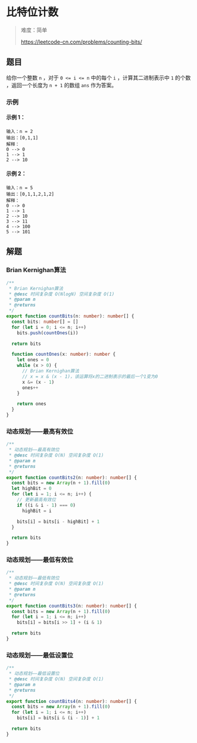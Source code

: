 # 比特位计数

> 难度：简单
>
> https://leetcode-cn.com/problems/counting-bits/

## 题目

给你一个整数 `n` ，对于 `0 <= i <= n` 中的每个 `i` ，计算其二进制表示中 `1` 的个数 ，返回一个长度为 `n + 1` 的数组 `ans` 作为答案。

### 示例

#### 示例 1：

```
输入：n = 2
输出：[0,1,1]
解释：
0 --> 0
1 --> 1
2 --> 10
```

#### 示例 2：

```
输入：n = 5
输出：[0,1,1,2,1,2]
解释：
0 --> 0
1 --> 1
2 --> 10
3 --> 11
4 --> 100
5 --> 101
```

## 解题

### Brian Kernighan算法

```ts 
/**
 * Brian Kernighan算法
 * @desc 时间复杂度 O(NlogN) 空间复杂度 O(1)
 * @param n
 * @returns
 */
export function countBits(n: number): number[] {
  const bits: number[] = []
  for (let i = 0; i <= n; i++)
    bits.push(countOnes(i))

  return bits

  function countOnes(x: number): number {
    let ones = 0
    while (x > 0) {
      // Brian Kernighan算法
      // x = x & (x - 1)，该运算将x的二进制表示的最后一个1变为0
      x &= (x - 1)
      ones++
    }

    return ones
  }
}
```

### 动态规划——最高有效位

``` ts 
/**
 * 动态规划——最高有效位
 * @desc 时间复杂度 O(N) 空间复杂度 O(1)
 * @param n
 * @returns
 */
export function countBits2(n: number): number[] {
  const bits = new Array(n + 1).fill(0)
  let highBit = 0
  for (let i = 1; i <= n; i++) {
    // 更新最高有效位
    if ((i & i - 1) === 0)
      highBit = i

    bits[i] = bits[i - highBit] + 1
  }

  return bits
}
```

### 动态规划——最低有效位

``` ts 
/**
 * 动态规划——最低有效位
 * @desc 时间复杂度 O(N) 空间复杂度 O(1)
 * @param n
 * @returns
 */
export function countBits3(n: number): number[] {
  const bits = new Array(n + 1).fill(0)
  for (let i = 1; i <= n; i++)
    bits[i] = bits[i >> 1] + (i & 1)

  return bits
}
```

### 动态规划——最低设置位

```ts 
/**
 * 动态规划——最低设置位
 * @desc 时间复杂度 O(N) 空间复杂度 O(1)
 * @param n
 * @returns
 */
export function countBits4(n: number): number[] {
  const bits = new Array(n + 1).fill(0)
  for (let i = 1; i <= n; i++)
    bits[i] = bits[i & (i - 1)] + 1

  return bits
}
```